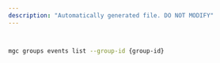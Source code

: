 ```yaml
---
description: "Automatically generated file. DO NOT MODIFY"
---
```


```bash


mgc groups events list --group-id {group-id}

```